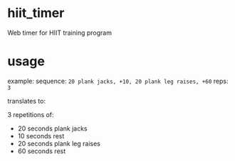 hiit_timer
==========

Web timer for HIIT training program

usage
=====

example: 
sequence: ```20 plank jacks, +10, 20 plank leg raises, +60```
reps: ```3```

translates to:

3 repetitions of:

* 20 seconds plank jacks
* 10 seconds rest
* 20 seconds plank leg raises
* 60 seconds rest
